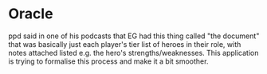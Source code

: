 # Oracle

ppd said in one of his podcasts that EG had this thing called "the document" that was basically just each player's tier list of heroes in their role, with notes attached listed e.g. the hero's strengths/weaknesses. This application is trying to formalise this process and make it a bit smoother.
